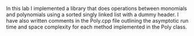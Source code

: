 In this lab I implemented a library that does operations between monomials and polynomials using a sorted singly linked list with a dummy header. I have also written comments in the Poly.cpp file outlining the asymptotic run time and space complexity for each method implemented in the Poly class.
